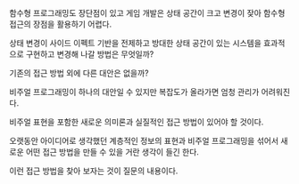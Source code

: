 함수형 프로그래밍도 장단점이 있고 게임 개발은 상태 공간이 크고 
변경이 잦아 함수형 접근의 장점을 활용하기 어렵다. 

상태 변경이 사이드 이펙트 기반을 전제하고 방대한 상태 공간이 있는 시스템을 
효과적으로 구현하고 변경해 나갈 방법은 무엇일까? 

기존의 접근 방법 외에 다른 대안은 없을까? 

비주얼 프로그래밍이 하나의 대안일 수 있지만 복잡도가 올라가면 엄청 관리가 어려워진다. 

비주얼 표현을 포함한 새로운 의미론과 실질적인 접근 방법이 있어야 할 것이다. 

오랫동안 아이디어로 생각했던 계층적인 정보의 표현과 
비주얼 프로그래밍을 섞어서 새로운 어떤 접근 방법을 만들 수 있을 거란 생각이 들긴 한다. 

이런 접근 방법을 찾아 보자는 것이 질문의 내용이다. 

 